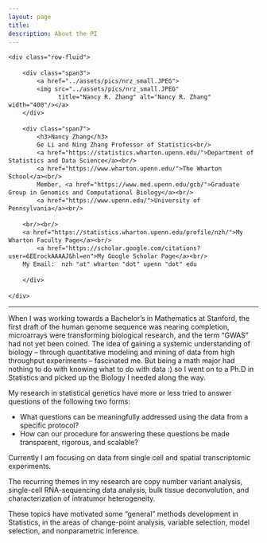 ```yaml
---
layout: page
title: 
description: About the PI
---
```



<div class="container">

    <div class="row-fluid">
        
        <div class="span3">
            <a href="../assets/pics/nrz_small.JPEG">
            <img src="../assets/pics/nrz_small.JPEG"
                  title="Nancy R. Zhang" alt="Nancy R. Zhang"  width="400"/></a>
        </div>

        <div class="span7">
            <h3>Nancy Zhang</h3>
            Ge Li and Ning Zhang Professor of Statistics<br/>
            <a href="https://statistics.wharton.upenn.edu/">Department of Statistics and Data Science</a><br/>
            <a href="https://www.wharton.upenn.edu/">The Wharton School</a><br/>
            Member, <a href="https://www.med.upenn.edu/gcb/">Graduate Group in Genomics and Computational Biology</a><br/>
            <a href="https://www.upenn.edu/">University of Pennsylvania</a><br/>
	    
	    <br/><br/> 
	    <a href="https://statistics.wharton.upenn.edu/profile/nzh/">My Wharton Faculty Page</a><br/>
            <a href="https://scholar.google.com/citations?user=6EErockAAAAJ&hl=en">My Google Scholar Page</a><br/>
	    My Email:  nzh "at" wharton "dot" upenn "dot" edu

        </div>

    </div>
</div>




<hr />

When I was working towards a Bachelor’s in Mathematics at Stanford, the first draft of the human genome sequence was nearing completion, microarrays were transforming biological research, and the term “GWAS” had not yet been coined.  The idea of gaining a systemic understanding of biology – through quantitative modeling and mining of data from high throughput experiments – fascinated me.  But being a math major had nothing to do with knowing what to do with data :) so I went on to a Ph.D in Statistics and picked up the Biology I needed along the way.  

My research in statistical genetics have more or less tried to answer questions of the following two forms:  

- What questions can be meaningfully addressed using the data from a specific protocol?
- How can our procedure for answering these questions be made transparent, rigorous, and scalable?  

Currently I am focusing on data from single cell and spatial transcriptomic experiments. 

The recurring themes in my research are copy number variant analysis, single-cell RNA-sequencing data analysis, bulk tissue deconvolution, and characterization of intratumor heterogeneity.  

These topics have motivated some “general” methods development in Statistics, in the areas of change-point analysis, variable selection, model selection, and nonparametric inference.



